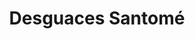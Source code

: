 ---
title: "Desguaces Santomé"
url: /moana-pontevedra/desguaces-santome/
shop: reparación de automóviles
---